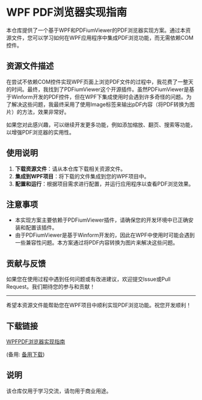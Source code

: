 # WPF PDF浏览器实现指南

本仓库提供了一个基于WPF和PDFiumViewer的PDF浏览器实现方案。通过本资源文件，您可以学习如何在WPF应用程序中集成PDF浏览功能，而无需依赖COM控件。

## 资源文件描述

在尝试不依赖COM控件实现WPF页面上浏览PDF文件的过程中，我花费了一整天的时间。最终，我找到了PDFiumViewer这个开源插件。虽然PDFiumViewer是基于Winform开发的PDF控件，但在WPF下集成使用时会遇到许多奇怪的问题。为了解决这些问题，我最终采用了使用Image标签来输出pDF内容（将PDF转换为图片）的方法，效果非常好。

如果您对此感兴趣，可以继续开发更多功能，例如添加缩放、翻页、搜索等功能，以增强PDF浏览器的实用性。

## 使用说明

1. **下载资源文件**：请从本仓库下载相关资源文件。
2. **集成到WPF项目**：将下载的文件集成到您的WPF项目中。
3. **配置和运行**：根据项目需求进行配置，并运行应用程序以查看PDF浏览效果。

## 注意事项

- 本实现方案主要依赖于PDFiumViewer插件，请确保您的开发环境中已正确安装和配置该插件。
- 由于PDFiumViewer是基于Winform开发的，因此在WPF中使用时可能会遇到一些兼容性问题。本方案通过将PDF内容转换为图片来解决这些问题。

## 贡献与反馈

如果您在使用过程中遇到任何问题或有改进建议，欢迎提交Issue或Pull Request。我们期待您的参与和贡献！

---

希望本资源文件能帮助您在WPF项目中顺利实现PDF浏览功能。祝您开发顺利！

## 下载链接
[WPFPDF浏览器实现指南](https://pan.quark.cn/s/a32d7ec1a37f) 

(备用: [备用下载](https://pan.baidu.com/s/1bV3n4YWqRLdfQvttxU_N2g?pwd=1234))

## 说明

该仓库仅用于学习交流，请勿用于商业用途。
